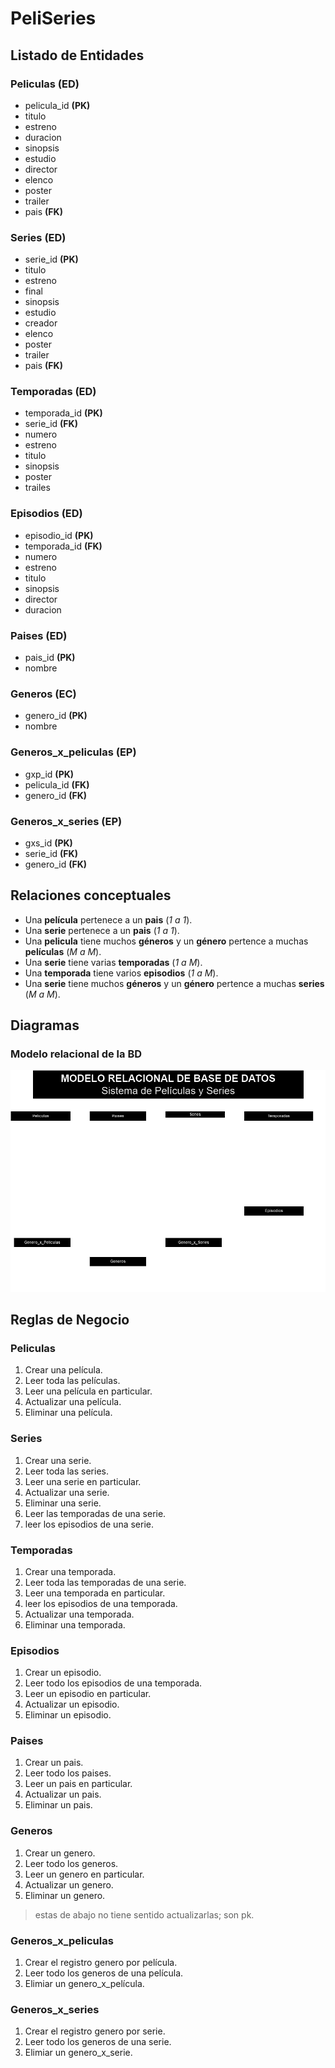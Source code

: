 


# PeliSeries

## Listado de Entidades

### Peliculas **(ED)**

- pelicula_id **(PK)**
- titulo
- estreno
- duracion
- sinopsis
- estudio
- director
- elenco
- poster
- trailer
- pais **(FK)**


### Series **(ED)**

- serie_id **(PK)**
- titulo
- estreno
- final
- sinopsis
- estudio
- creador
- elenco
- poster
- trailer
- pais **(FK)**


### Temporadas **(ED)**

- temporada_id **(PK)**
- serie_id **(FK)**
- numero
- estreno
- titulo
- sinopsis
- poster
- trailes

### Episodios **(ED)**

- episodio_id **(PK)**
- temporada_id **(FK)**
- numero
- estreno
- titulo
- sinopsis
- director
- duracion

### Paises **(ED)**

- pais_id **(PK)**
- nombre


### Generos **(EC)**

- genero_id **(PK)**
- nombre

### Generos_x_peliculas **(EP)**

- gxp_id **(PK)**
- pelicula_id **(FK)**
- genero_id **(FK)**


### Generos_x_series **(EP)**

- gxs_id **(PK)**
- serie_id **(FK)**
- genero_id **(FK)**


## Relaciones conceptuales

- Una **película** pertenece a un **pais** (_1 a 1_).
- Una **serie** pertenece a un **pais** (_1 a 1_).
- Una **pelicula** tiene muchos **géneros** y un **género** pertence a muchas **películas** (_M a M_).
- Una **serie** tiene varias **temporadas** (_1 a M_).
- Una **temporada** tiene varios **episodios** (_1 a M_).
- Una **serie** tiene muchos **géneros** y un **género** pertence a muchas **series** (_M a M_).


## Diagramas

### Modelo relacional de la BD

![modelo_relacional](modelo_peliSeries.drawio.png)

## Reglas de Negocio

### Peliculas

1. Crear una película.
1. Leer toda las películas.
1. Leer una película en particular.
1. Actualizar una película.
1. Eliminar una película.

### Series

1. Crear una serie.
1. Leer toda las series.
1. Leer una serie en particular.
1. Actualizar una serie.
1. Eliminar una serie.
1. Leer las temporadas de una serie.
1. leer los episodios de una serie.

### Temporadas

1. Crear una temporada.
1. Leer toda las temporadas de una serie.
1. Leer una temporada en particular.
1. leer los episodios de una temporada.
1. Actualizar una temporada.
1. Eliminar una temporada.


### Episodios

1. Crear un episodio.
1. Leer todo los episodios de una temporada.
1. Leer un episodio en particular.
1. Actualizar un episodio.
1. Eliminar un episodio.


### Paises

1. Crear un pais.
1. Leer todo los paises.
1. Leer un pais en particular.
1. Actualizar un pais.
1. Eliminar un pais.


### Generos

1. Crear un genero.
1. Leer todo los generos.
1. Leer un genero en particular.
1. Actualizar un genero.
1. Eliminar un genero.


> estas de abajo no tiene sentido actualizarlas; son pk.

### Generos_x_peliculas

1. Crear el registro genero por película.
1. Leer todo los generos de una película.
1. Elimiar un genero_x_película.

### Generos_x_series

1. Crear el registro genero por serie.
1. Leer todo los generos de una serie.
1. Elimiar un genero_x_serie.







